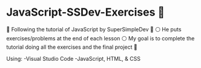 # JavaScript-SSDev-Exercises 🏃

🙏 Following the tutorial of JavaScript by SuperSimpleDev 🙏 
⚪ He puts exercises/problems at the end of each lesson
⚪ My goal is to complete the tutorial doing all the exercises and the final project 🚩

Using:
-Visual Studio Code 
-JavaScript, HTML, & CSS  
